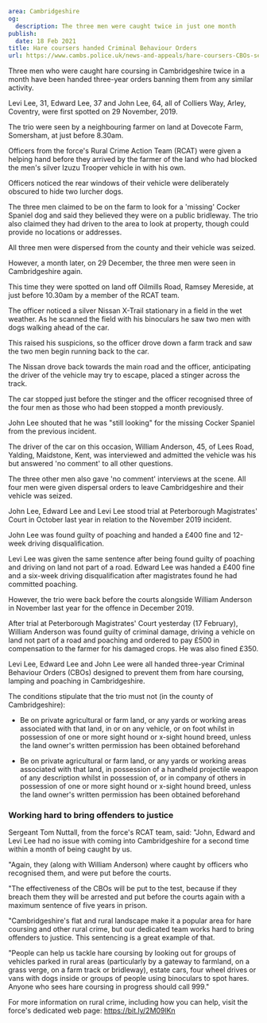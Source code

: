 ```yaml
area: Cambridgeshire
og:
  description: The three men were caught twice in just one month
publish:
  date: 18 Feb 2021
title: Hare coursers handed Criminal Behaviour Orders
url: https://www.cambs.police.uk/news-and-appeals/hare-coursers-CBOs-sentencing
```

Three men who were caught hare coursing in Cambridgeshire twice in a month have been handed three-year orders banning them from any similar activity.

Levi Lee, 31, Edward Lee, 37 and John Lee, 64, all of Colliers Way, Arley, Coventry, were first spotted on 29 November, 2019.

The trio were seen by a neighbouring farmer on land at Dovecote Farm, Somersham, at just before 8.30am.

Officers from the force's Rural Crime Action Team (RCAT) were given a helping hand before they arrived by the farmer of the land who had blocked the men's silver Izuzu Trooper vehicle in with his own.

Officers noticed the rear windows of their vehicle were deliberately obscured to hide two lurcher dogs.

The three men claimed to be on the farm to look for a 'missing' Cocker Spaniel dog and said they believed they were on a public bridleway. The trio also claimed they had driven to the area to look at property, though could provide no locations or addresses.

All three men were dispersed from the county and their vehicle was seized.

However, a month later, on 29 December, the three men were seen in Cambridgeshire again.

This time they were spotted on land off Oilmills Road, Ramsey Mereside, at just before 10.30am by a member of the RCAT team.

The officer noticed a silver Nissan X-Trail stationary in a field in the wet weather. As he scanned the field with his binoculars he saw two men with dogs walking ahead of the car.

This raised his suspicions, so the officer drove down a farm track and saw the two men begin running back to the car.

The Nissan drove back towards the main road and the officer, anticipating the driver of the vehicle may try to escape, placed a stinger across the track.

The car stopped just before the stinger and the officer recognised three of the four men as those who had been stopped a month previously.

John Lee shouted that he was "still looking" for the missing Cocker Spaniel from the previous incident.

The driver of the car on this occasion, Willia­m Anderson, 45, of Lees Road, Yalding, Maidstone, Kent, was interviewed and admitted the vehicle was his but answered 'no comment' to all other questions.

The three other men also gave 'no comment' interviews at the scene. All four men were given dispersal orders to leave Cambridgeshire and their vehicle was seized.

John Lee, Edward Lee and Levi Lee stood trial at Peterborough Magistrates' Court in October last year in relation to the November 2019 incident.

John Lee was found guilty of poaching and handed a £400 fine and 12-week driving disqualification.

Levi Lee was given the same sentence after being found guilty of poaching and driving on land not part of a road. Edward Lee was handed a £400 fine and a six-week driving disqualification after magistrates found he had committed poaching.

However, the trio were back before the courts alongside William Anderson in November last year for the offence in December 2019.

After trial at Peterborough Magistrates' Court yesterday (17 February), William Anderson was found guilty of criminal damage, driving a vehicle on land not part of a road and poaching and ordered to pay £500 in compensation to the farmer for his damaged crops. He was also fined £350.

Levi Lee, Edward Lee and John Lee were all handed three-year Criminal Behaviour Orders (CBOs) designed to prevent them from hare coursing, lamping and poaching in Cambridgeshire.

The conditions stipulate that the trio must not (in the county of Cambridgeshire):

 * Be on private agricultural or farm land, or any yards or working areas associated with that land, in or on any vehicle, or on foot whilst in possession of one or more sight hound or x-sight hound breed, unless the land owner's written permission has been obtained beforehand

 * Be on private agricultural or farm land, or any yards or working areas associated with that land, in possession of a handheld projectile weapon of any description whilst in possession of, or in company of others in possession of one or more sight hound or x-sight hound breed, unless the land owner's written permission has been obtained beforehand

### Working hard to bring offenders to justice

Sergeant Tom Nuttall, from the force's RCAT team, said: "John, Edward and Levi Lee had no issue with coming into Cambridgeshire for a second time within a month of being caught by us.

"Again, they (along with William Anderson) where caught by officers who recognised them, and were put before the courts.

"The effectiveness of the CBOs will be put to the test, because if they breach them they will be arrested and put before the courts again with a maximum sentence of five years in prison.

"Cambridgeshire's flat and rural landscape make it a popular area for hare coursing and other rural crime, but our dedicated team works hard to bring offenders to justice. This sentencing is a great example of that.

"People can help us tackle hare coursing by looking out for groups of vehicles parked in rural areas (particularly by a gateway to farmland, on a grass verge, on a farm track or bridleway), estate cars, four wheel drives or vans with dogs inside or groups of people using binoculars to spot hares. Anyone who sees hare coursing in progress should call 999."

For more information on rural crime, including how you can help, visit the force's dedicated web page: https://bit.ly/2M09lKn
